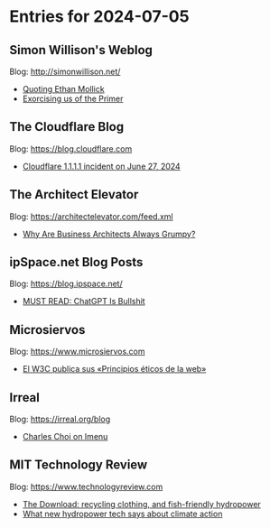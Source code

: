# Entries for 2024-07-05
## Simon Willison's Weblog 
Blog: http://simonwillison.net/ 

- [Quoting Ethan Mollick](https://simonwillison.net/2024/Jul/4/ethan-mollick/#atom-everything)
- [Exorcising us of the Primer](https://simonwillison.net/2024/Jul/4/exorcising-us-of-the-primer/#atom-everything)
##  The Cloudflare Blog  
Blog: https://blog.cloudflare.com 

- [Cloudflare 1.1.1.1 incident on June 27, 2024](https://blog.cloudflare.com/cloudflare-1111-incident-on-june-27-2024)
## The Architect Elevator 
Blog: https://architectelevator.com/feed.xml 

- [Why Are Business Architects Always Grumpy?](https://architectelevator.com/architecture/business-architects-grumpy/)
## ipSpace.net Blog Posts 
Blog: https://blog.ipspace.net/ 

- [MUST READ: ChatGPT Is Bullshit](https://blog.ipspace.net/2024/07/worth-reading-chatgpt-bullshit.html?utm_source=atom_feed)
## Microsiervos 
Blog: https://www.microsiervos.com 

- [El W3C publica sus «Principios éticos de la web»](https://www.microsiervos.com/archivo/internet/w3c-principios-eticos-de-la-web.html)
## Irreal 
Blog: https://irreal.org/blog 

- [Charles Choi on Imenu](https://irreal.org/blog/?p=12285)
## MIT Technology Review 
Blog: https://www.technologyreview.com 

- [The Download: recycling clothing, and fish-friendly hydropower](https://www.technologyreview.com/2024/07/04/1094699/the-download-recycling-clothing-and-fish-friendly-hydropower/)
- [What new hydropower tech says about climate action](https://www.technologyreview.com/2024/07/04/1094670/hydropower-fish-climate-action/)